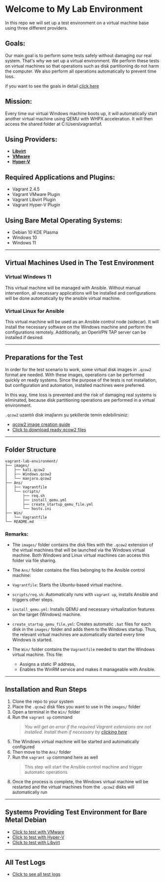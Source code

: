 # Welcome to My Lab Environment

In this repo we will set up a test environment on a virtual machine base using three different providers.

## Goals:
Our main goal is to perform some tests safely without damaging our real system. That's why we set up a virtual environment. We perform these tests on virtual machines so that operations such as disk partitioning do not harm the computer. We also perform all operations automatically to prevent time loss.

if you want to see the goals in detail [click here](https://github.com/ReqwerT/labenv/blob/main/goals/readme.md)

## Mission:
Every time our virtual Windows machine boots up, it will automatically start another virtual machine using QEMU with WHPX acceleration. It will then access the shared folder at C:\Users\vagrant\sf.


## Using Providers:
  - [**Libvirt**](https://github.com/ReqwerT/labenv/tree/main/libvirt)
  - [**VMware**](https://github.com/ReqwerT/labenv/tree/main/vmware)
  - [**Hyper-V**](https://github.com/ReqwerT/labenv/tree/main/hyperv)

## Required Applications and Plugins:
  - Vagrant 2.4.5
  - Vagrant VMware Plugin  
  - Vagrant Libvirt Plugin  
  - Vagrant Hyper-V Plugin  

## Using Bare Metal Operating Systems:
  - Debian 10 KDE Plasma  
  - Windows 10  
  - Windows 11  

---

## Virtual Machines Used in The Test Environment

###  Virtual Windows 11  
  This virtual machine will be managed with Ansible. Without manual intervention, all necessary applications will be installed and configurations will be done automatically by the ansible virtual machine.

###  Virtual Linux for Ansible  
  This virtual machine will be used as an Ansible control node (sidecar). It will install the necessary software on the Windows machine and perform the configurations remotely. Additionally, an OpenVPN TAP server can be installed if desired.

---

## Preparations for the Test
  In order for the test scenario to work, some virtual disk images in `.qcow2` format are needed. With these images, operations can be performed quickly on ready systems. Since the purpose of the tests is not installation, but configuration and automation, installed machines were preferred.

  In this way, time loss is prevented and the risk of damaging real systems is eliminated, because disk partitioning operations are performed in a virtual environment.

`.qcow2` uzantılı disk imajlarını şu şekillerde temin edebilirsiniz:

   - [qcow2 image creation guide](#)
   - [Click to download ready qcow2 files](#)

---

##  Folder Structure

  
    vagrant-lab-environment/
    ├── images/
    │   ├── kali.qcow2
    │   ├── Windows.qcow2
    │   └── manjaro.qcow2
    ├── Ans/
    │   ├── Vagrantfile
    │   └── scripts/
    │       ├── req.sh
    │       ├── install_qemu.yml
    │       ├── create_startup_qemu_file.yml
    │       └── hosts.ini
    ├── Win/
    │   └── Vagrantfile
    └── README.md
    

### Remarks:
  - The `images/` folder contains the disk files with the `.qcow2` extension of the virtual machines that will be launched via the Windows virtual machine. Both Windows and Linux virtual machines can access this folder via file sharing.
  
  - The `Ans/` folder contains the files belonging to the Ansible control machine:
  - `Vagrantfile`: Starts the Ubuntu-based virtual machine.
  - `scripts/req.sh`: Automatically runs with `vagrant up`, installs Ansible and triggers other steps.
  - `install_qemu.yml`: Installs QEMU and necessary virtualization features on the target (Windows) machine.
  - `create_startup_qemu_file.yml`: Creates automatic `.bat` files for each disk in the `images/` folder and adds them to the Windows startup. Thus, the relevant virtual machines are automatically started every time Windows is started.
  - The `Win/` folder contains the `Vagrantfile` needed to start the Windows virtual machine. This file:
     - Assigns a static IP address,
     - Enables the WinRM service and makes it manageable with Ansible.

  ---

## Installation and Run Steps

  1. Clone the repo to your system
  2. Place the `.qcow2` disk files you want to use in the `images/` folder
  3. Open a terminal in the `Win/` folder
  4. Run the `vagrant up` command
     > *You will get an error if the required Vagrant extensions are not installed. Install them if necessary by [clicking here](#)*
  5. The Windows virtual machine will be started and automatically configured
  6. Then move to the `Ans/` folder
  7. Run the `vagrant up` command here as well
     > This step will start the Ansible control machine and trigger automatic operations
  8. Once the process is complete, the Windows virtual machine will be restarted and the virtual machines from the `.qcow2` disks will automatically run

---
## Systems Providing Test Environment for Bare Metal Debian

  - [Click to test with VMware](https://github.com/ReqwerT/labenv/tree/main/vmware)
  - [Click to test with Hyper-V](https://github.com/ReqwerT/labenv/tree/main/hyperv)
  - [Click to test with Libvirt](https://github.com/ReqwerT/labenv/tree/main/libvirt)

---
## All Test Logs
  - [Click to see all test logs](https://github.com/ReqwerT/labenv/blob/main/tests/baremetaldebian.md)
